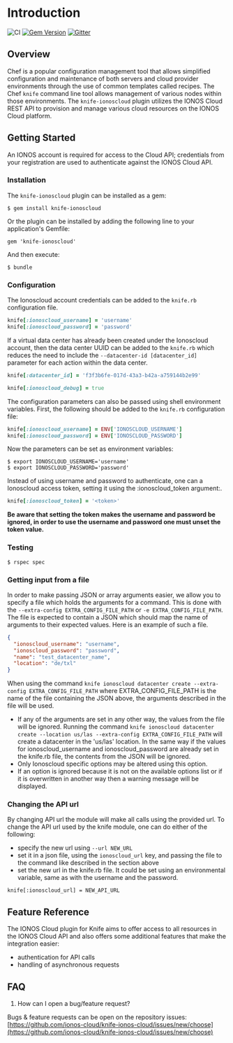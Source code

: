 # Introduction

![CI](https://github.com/ionos-cloud/knife-ionos-cloud/workflows/CI/badge.svg) [![Gem Version](https://badge.fury.io/rb/knife-ionoscloud.svg)](https://badge.fury.io/rb/knife-ionoscloud) [![Gitter](https://badges.gitter.im/ionos-cloud/sdk-general.png)](https://gitter.im/ionos-cloud/sdk-general)

## Overview

Chef is a popular configuration management tool that allows simplified configuration and maintenance of both servers and cloud provider environments through the use of common templates called recipes. The Chef `knife` command line tool allows management of various nodes within those environments. The `knife-ionoscloud` plugin utilizes the IONOS Cloud REST API to provision and manage various cloud resources on the IONOS Cloud platform.

## Getting Started

An IONOS account is required for access to the Cloud API; credentials from your registration are used to authenticate against the IONOS Cloud API.

### Installation

The `knife-ionoscloud` plugin can be installed as a gem:

```shell
$ gem install knife-ionoscloud
```

Or the plugin can be installed by adding the following line to your application's Gemfile:

```gemfile
gem 'knife-ionoscloud'
```

And then execute:

```shell
$ bundle
```

### Configuration

The Ionoscloud account credentials can be added to the `knife.rb` configuration file.

```ruby
knife[:ionoscloud_username] = 'username'
knife[:ionoscloud_password] = 'password'
```

If a virtual data center has already been created under the Ionoscloud account, then the data center UUID can be added to the `knife.rb` which reduces the need to include the `--datacenter-id [datacenter_id]` parameter for each action within the data center.

```ruby
knife[:datacenter_id] = 'f3f3b6fe-017d-43a3-b42a-a759144b2e99'

knife[:ionoscloud_debug] = true
```

The configuration parameters can also be passed using shell environment variables. First, the following should be added to the `knife.rb` configuration file:

```ruby
knife[:ionoscloud_username] = ENV['IONOSCLOUD_USERNAME']
knife[:ionoscloud_password] = ENV['IONOSCLOUD_PASSWORD']
```

Now the parameters can be set as environment variables:

```shell
$ export IONOSCLOUD_USERNAME='username'
$ export IONOSCLOUD_PASSWORD='password'
```

Instead of using username and password to authenticate, one can a Ionoscloud access token, setting it using the :ionoscloud_token argument:.

```ruby
knife[:ionoscloud_token] = '<token>'
```

**Be aware that setting the token makes the username and password be ignored, in order to use the username and password one must unset the token value.**

### Testing

```shell
$ rspec spec
```

### Getting input from a file

In order to make passing JSON or array arguments easier, we allow you to specify a file which holds the arguments for a command. This is done with the
`--extra-config EXTRA_CONFIG_FILE_PATH` or `-e EXTRA_CONFIG_FILE_PATH`. The file is expected to contain a JSON which should map the name of arguments to their expected values. Here is an example of such a file.

```json
{
  "ionoscloud_username": "username",
  "ionoscloud_password": "password",
  "name": "test_datacenter_name",
  "location": "de/txl"
}
```

When using the command `knife ionoscloud datacenter create --extra-config EXTRA_CONFIG_FILE_PATH` where EXTRA_CONFIG_FILE_PATH is the name of the file containing the JSON above, the arguments described in the file will be used. 

* If any of the arguments are set in any other way, the values from the file will be ignored. Running the command `knife ionoscloud datacenter create --location us/las --extra-config EXTRA_CONFIG_FILE_PATH` will create a datacenter in the 'us/las' location. In the same way if the values for ionoscloud_username and ionoscloud_password are already set in the knife.rb file, the contents from the JSON will be ignored.
* Only Ionoscloud specific options may be altered using this option.
* If an option is ignored because it is not on the available options list or if it is overwritten in another way then a warning message will be displayed.

### Changing the API url

By changing API url the module will make all calls using the provided url. To change the API url used by the knife module, one can do either of the following:
* specify the new url using `--url NEW_URL`
* set it in a json file, using the `ionoscloud_url` key, and passing the file to the command like described in the section above
* set the new url in the knife.rb file. It could be set using an environmental variable, same as with the username and the password.

```text
knife[:ionoscloud_url] = NEW_API_URL
```

## Feature Reference

The IONOS Cloud plugin for Knife aims to offer access to all resources in the IONOS Cloud API and also offers some additional features that make the integration easier:

* authentication for API calls
* handling of asynchronous requests 

## FAQ

1. How can I open a bug/feature request?

Bugs & feature requests can be open on the repository issues: [https://github.com/ionos-cloud/knife-ionos-cloud/issues/new/choose](https://github.com/ionos-cloud/knife-ionos-cloud/issues/new/choose)

